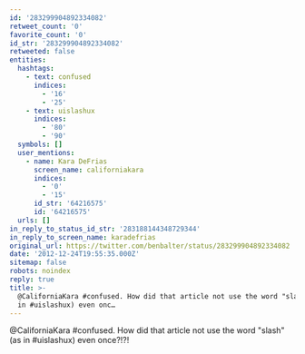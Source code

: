 ```yaml
---
id: '283299904892334082'
retweet_count: '0'
favorite_count: '0'
id_str: '283299904892334082'
retweeted: false
entities:
  hashtags:
    - text: confused
      indices:
        - '16'
        - '25'
    - text: uislashux
      indices:
        - '80'
        - '90'
  symbols: []
  user_mentions:
    - name: Kara DeFrias
      screen_name: californiakara
      indices:
        - '0'
        - '15'
      id_str: '64216575'
      id: '64216575'
  urls: []
in_reply_to_status_id_str: '283188144348729344'
in_reply_to_screen_name: karadefrias
original_url: https://twitter.com/benbalter/status/283299904892334082
date: '2012-12-24T19:55:35.000Z'
sitemap: false
robots: noindex
reply: true
title: >-
  @CaliforniaKara #confused. How did that article not use the word "slash" (as
  in #uislashux) even onc…
---
```


@CaliforniaKara #confused. How did that article not use the word "slash" (as in #uislashux) even once?!?!